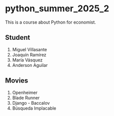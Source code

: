 # python_summer_2025_2
This is a course about Python for economist.

## Student
1. Miguel Villasante
2. Joaquín Ramírez
3. María Vásquez
4. Anderson Aguilar

## Movies
1. Openheimer
2. Blade Runner
3. Django - Baccalov
4. Búsqueda Implacable
